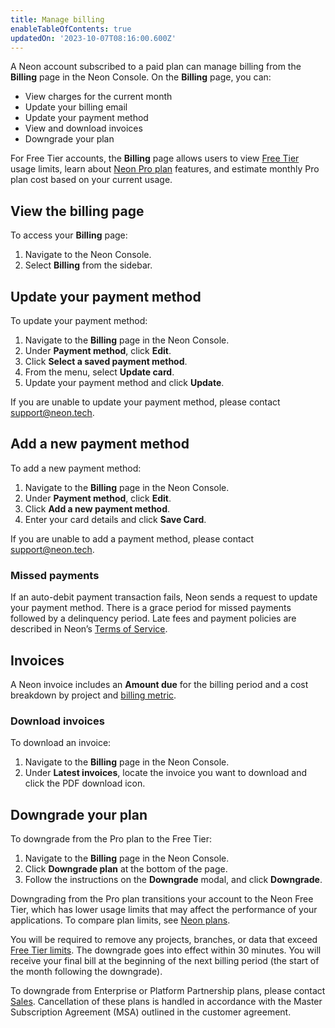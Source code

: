 ```yaml
---
title: Manage billing
enableTableOfContents: true
updatedOn: '2023-10-07T08:16:00.600Z'
---
```


A Neon account subscribed to a paid plan can manage billing from the **Billing** page in the Neon Console. On the **Billing** page, you can:

- View charges for the current month
- Update your billing email
- Update your payment method
- View and download invoices
- Downgrade your plan

For Free Tier accounts, the **Billing** page allows users to view [Free Tier](/docs/introduction/free-tier) usage limits, learn about [Neon Pro plan](/docs/introduction/pro-plan) features, and estimate monthly Pro plan cost based on your current usage.

## View the billing page

To access your **Billing** page:

1. Navigate to the Neon Console.
1. Select **Billing** from the sidebar.

## Update your payment method

To update your payment method:

1. Navigate to the **Billing** page in the Neon Console.
2. Under **Payment method**, click **Edit**.
3. Click **Select a saved payment method**.
4. From the menu, select **Update card**.
5. Update your payment method and click **Update**.

If you are unable to update your payment method, please contact [support@neon.tech](mailto:support@neon.tech).

## Add a new payment method

To add a new payment method:

1. Navigate to the **Billing** page in the Neon Console.
2. Under **Payment method**, click **Edit**.
3. Click **Add a new payment method**.
4. Enter your card details and click **Save Card**.

If you are unable to add a payment method, please contact [support@neon.tech](mailto:support@neon.tech).

### Missed payments

If an auto-debit payment transaction fails, Neon sends a request to update your payment method. There is a grace period for missed payments followed by a delinquency period. Late fees and payment policies are described in Neon’s [Terms of Service](https://neon.tech/terms-of-service).

## Invoices

A Neon invoice includes an **Amount due** for the billing period and a cost breakdown by project and [billing metric](/docs/introduction/billing).

### Download invoices

To download an invoice:

1. Navigate to the **Billing** page in the Neon Console.
1. Under **Latest invoices**, locate the invoice you want to download and click the PDF download icon.

## Downgrade your plan

To downgrade from the Pro plan to the Free Tier:

1. Navigate to the **Billing** page in the Neon Console.
1. Click **Downgrade plan** at the bottom of the page.
1. Follow the instructions on the **Downgrade** modal, and click **Downgrade**.

Downgrading from the Pro plan transitions your account to the Neon Free Tier, which has lower usage limits that may affect the performance of your applications. To compare plan limits, see [Neon plans](/docs/introduction/plans#neon-plans).

You will be required to remove any projects, branches, or data that exceed [Free Tier limits](/docs/introduction/free-tier). The downgrade goes into effect within 30 minutes. You will receive your final bill at the beginning of the next billing period (the start of the month following the downgrade).

To downgrade from Enterprise or Platform Partnership plans, please contact [Sales](https://neon.tech/contact-sales). Cancellation of these plans is handled in accordance with the Master Subscription Agreement (MSA) outlined in the customer agreement.
